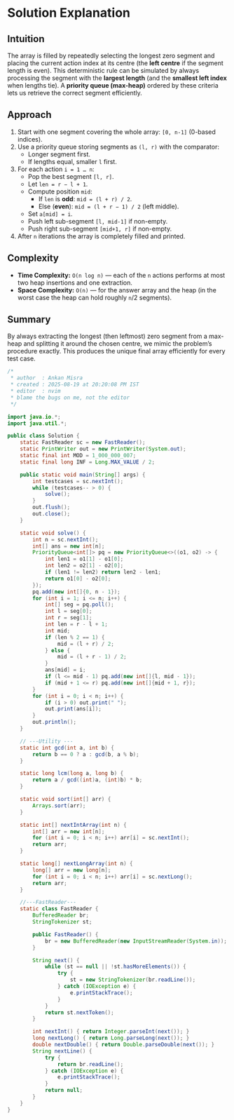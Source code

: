 

# Solution Explanation

## Intuition
The array is filled by repeatedly selecting the longest zero segment and placing the current action index at its centre (the **left centre** if the segment length is even).
This deterministic rule can be simulated by always processing the segment with the **largest length** (and the **smallest left index** when lengths tie).
A **priority queue (max-heap)** ordered by these criteria lets us retrieve the correct segment efficiently.

## Approach
1. Start with one segment covering the whole array: `[0, n-1]` (0-based indices).
2. Use a priority queue storing segments as `(l, r)` with the comparator:
   * Longer segment first.
   * If lengths equal, smaller `l` first.
3. For each action `i = 1 … n`:
   * Pop the best segment `[l, r]`.
   * Let `len = r − l + 1`.
   * Compute position `mid`:
     * If `len` is **odd**: `mid = (l + r) / 2`.
     * Else (**even**): `mid = (l + r − 1) / 2` (left middle).
   * Set `a[mid] = i`.
   * Push left sub-segment `[l, mid-1]` if non-empty.
   * Push right sub-segment `[mid+1, r]` if non-empty.
4. After `n` iterations the array is completely filled and printed.

## Complexity
- **Time Complexity:** `O(n log n)` — each of the `n` actions performs at most two heap insertions and one extraction.
- **Space Complexity:** `O(n)` — for the answer array and the heap (in the worst case the heap can hold roughly `n`/2 segments).

## Summary
By always extracting the longest (then leftmost) zero segment from a max-heap and splitting it around the chosen centre, we mimic the problem’s procedure exactly.
This produces the unique final array efficiently for every test case.
```java
/*
 * author  : Ankan Misra
 * created : 2025-08-19 at 20:20:08 PM IST
 * editor  : nvim
 * blame the bugs on me, not the editor
 */

import java.io.*;
import java.util.*;

public class Solution {
    static FastReader sc = new FastReader();
    static PrintWriter out = new PrintWriter(System.out);
    static final int MOD = 1_000_000_007;
    static final long INF = Long.MAX_VALUE / 2;

    public static void main(String[] args) {
        int testcases = sc.nextInt();
        while (testcases-- > 0) {
            solve();
        }
        out.flush();
        out.close();
    }

    static void solve() {
        int n = sc.nextInt();
        int[] ans = new int[n];
        PriorityQueue<int[]> pq = new PriorityQueue<>((o1, o2) -> {
            int len1 = o1[1] - o1[0];
            int len2 = o2[1] - o2[0];
            if (len1 != len2) return len2 - len1;
            return o1[0] - o2[0];
        });
        pq.add(new int[]{0, n - 1});
        for (int i = 1; i <= n; i++) {
            int[] seg = pq.poll();
            int l = seg[0];
            int r = seg[1];
            int len = r - l + 1;
            int mid;
            if (len % 2 == 1) {
                mid = (l + r) / 2;
            } else {
                mid = (l + r - 1) / 2;
            }
            ans[mid] = i;
            if (l <= mid - 1) pq.add(new int[]{l, mid - 1});
            if (mid + 1 <= r) pq.add(new int[]{mid + 1, r});
        }
        for (int i = 0; i < n; i++) {
            if (i > 0) out.print(" ");
            out.print(ans[i]);
        }
        out.println();
    }

    // ---Utility ---
    static int gcd(int a, int b) {
        return b == 0 ? a : gcd(b, a % b);
    }

    static long lcm(long a, long b) {
        return a / gcd((int)a, (int)b) * b;
    }

    static void sort(int[] arr) {
        Arrays.sort(arr);
    }

    static int[] nextIntArray(int n) {
        int[] arr = new int[n];
        for (int i = 0; i < n; i++) arr[i] = sc.nextInt();
        return arr;
    }

    static long[] nextLongArray(int n) {
        long[] arr = new long[n];
        for (int i = 0; i < n; i++) arr[i] = sc.nextLong();
        return arr;
    }

    //---FastReader---
    static class FastReader {
        BufferedReader br;
        StringTokenizer st;

        public FastReader() {
            br = new BufferedReader(new InputStreamReader(System.in));
        }

        String next() {
            while (st == null || !st.hasMoreElements()) {
                try {
                    st = new StringTokenizer(br.readLine());
                } catch (IOException e) {
                    e.printStackTrace();
                }
            }
            return st.nextToken();
        }

        int nextInt() { return Integer.parseInt(next()); }
        long nextLong() { return Long.parseLong(next()); }
        double nextDouble() { return Double.parseDouble(next()); }
        String nextLine() {
            try {
                return br.readLine();
            } catch (IOException e) {
                e.printStackTrace();
            }
            return null;
        }
    }
}
```

